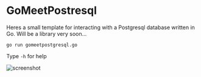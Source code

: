 # GoMeetPostresql
Heres a small template for interacting with a Postgresql database written in Go. Will be a library very soon...

`go run gomeetpostgresql.go`

Type `-h` for help


![screenshot](http://i.imgur.com/SbqbBh0.png)
